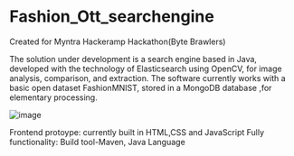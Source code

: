 # Fashion_Ott_searchengine
Created for Myntra Hackeramp Hackathon(Byte Brawlers)

The solution under development is a search engine based in Java, developed with the technology of Elasticsearch using OpenCV, for image analysis, comparison, and extraction.
 The software currently works with a basic open dataset FashionMNIST, stored in a MongoDB database ,for elementary processing. 

![image](https://github.com/user-attachments/assets/eb756784-d0be-40b2-9e20-b7bc1240ce75)


Frontend protoype: currently built in HTML,CSS and JavaScript
Fully functionality: Build tool-Maven, Java Language
